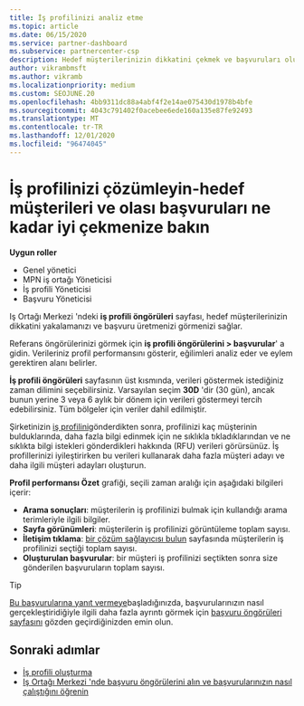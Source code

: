 ```yaml
---
title: İş profilinizi analiz etme
ms.topic: article
ms.date: 06/15/2020
ms.service: partner-dashboard
ms.subservice: partnercenter-csp
description: Hedef müşterilerinizin dikkatini çekmek ve başvuruları oluşturmak için Iş profili öngörüleri sayfasını nasıl kullanacağınızı öğrenin.
author: vikrambmsft
ms.author: vikramb
ms.localizationpriority: medium
ms.custom: SEOJUNE.20
ms.openlocfilehash: 4bb9311dc88a4abf4f2e14ae075430d1978b4bfe
ms.sourcegitcommit: 4043c791402f0acebee6ede160a135e87fe92493
ms.translationtype: MT
ms.contentlocale: tr-TR
ms.lasthandoff: 12/01/2020
ms.locfileid: "96474045"
---
```

# <a name="analyze-your-business-profile---see-how-well-you-attract-target-customers-and-potential-referrals"></a>İş profilinizi çözümleyin-hedef müşterileri ve olası başvuruları ne kadar iyi çekmenize bakın
<!-- 
https://go.microsoft.com/fwlink/?linkid=849120
-->

**Uygun roller**

- Genel yönetici
- MPN iş ortağı Yöneticisi
- İş profili Yöneticisi
- Başvuru Yöneticisi

Iş Ortağı Merkezi 'ndeki **iş profili öngörüleri** sayfası, hedef müşterilerinizin dikkatini yakalamanızı ve başvuru üretmenizi görmenizi sağlar.

Referans öngörülerinizi görmek için **iş profili öngörülerini > başvurular**' a gidin. Verileriniz profil performansını gösterir, eğilimleri analiz eder ve eylem gerektiren alanı belirler.

**İş profili öngörüleri** sayfasının üst kısmında, verileri göstermek istediğiniz zaman dilimini seçebilirsiniz. Varsayılan seçim **30D** 'dir (30 gün), ancak bunun yerine 3 veya 6 aylık bir dönem için verileri göstermeyi tercih edebilirsiniz. Tüm bölgeler için veriler dahil edilmiştir.

Şirketinizin [iş profilini](create-a-marketing-profile.md)gönderdikten sonra, profilinizi kaç müşterinin bulduklarında, daha fazla bilgi edinmek için ne sıklıkla tıkladıklarından ve ne sıklıkta bilgi istekleri gönderdikleri hakkında (RFU) verileri görürsünüz. İş profillerinizi iyileştirirken bu verileri kullanarak daha fazla müşteri adayı ve daha ilgili müşteri adayları oluşturun.

**Profil performansı Özet** grafiği, seçili zaman aralığı için aşağıdaki bilgileri içerir:

- **Arama sonuçları**: müşterilerin iş profilinizi bulmak için kullandığı arama terimleriyle ilgili bilgiler.
- **Sayfa görünümleri**: müşterilerin iş profilinizi görüntüleme toplam sayısı.
- **İletişim tıklama**: [bir çözüm sağlayıcısı bulun](https://www.microsoft.com/solution-providers/home) sayfasında müşterilerin iş profilinizi seçtiği toplam sayısı.
- **Oluşturulan başvurular**: bir müşteri iş profilinizi seçtikten sonra size gönderilen başvuruların toplam sayısı.

> [!TIP]
> [Bu başvurularına yanıt vermeye](manage-leads.md)başladığınızda, başvurularınızın nasıl gerçekleştiridiğiyle ilgili daha fazla ayrıntı görmek için [başvuru öngörüleri sayfasını](referral-insights.md) gözden geçirdiğinizden emin olun.

## <a name="next-steps"></a>Sonraki adımlar

- [İş profili oluşturma](create-a-marketing-profile.md)
- [Iş Ortağı Merkezi 'nde başvuru öngörülerini alın ve başvurularınızın nasıl çalıştığını öğrenin](referral-insights.md)